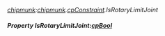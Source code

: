 _[chipmunk](../../modules/chipmunk/chipmunk-module.md):[chipmunk](../../modules/chipmunk/chipmunk-module.md).[cpConstraint](../../modules/chipmunk/chipmunk-cpconstraint.md).IsRotaryLimitJoint_
##### Property IsRotaryLimitJoint:[cpBool](../../modules/chipmunk/chipmunk-cpbool.md)
